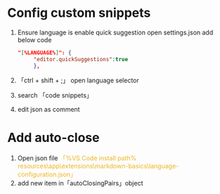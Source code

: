 # Config custom snippets

1. Ensure language is enable quick suggestion
   open settings.json add below code
   ```json
   "[%LANGUAGE%]": {
        "editor.quickSuggestions":true
        },
   ```
   

2. 「ctrl + shift + ;」 open language selector
3. search 「code snippets」
4. edit json as comment

# Add auto-close
1. Open json file <font color='#EEB422'>「%VS Code install path% resources\app\extensions\markdown-basics\language-configuration.json」</font>
2. add new item in「autoClosingPairs」object 